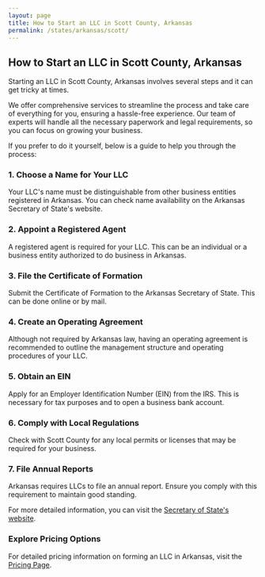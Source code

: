 ```yaml
---
layout: page
title: How to Start an LLC in Scott County, Arkansas
permalink: /states/arkansas/scott/
---
```


<h2>How to Start an LLC in Scott County, Arkansas</h2>

<p>Starting an LLC in Scott County, Arkansas involves several steps and it can get tricky at times.</p>

<p>We offer comprehensive services to streamline the process and take care of everything for you, ensuring a hassle-free experience. Our team of experts will handle all the necessary paperwork and legal requirements, so you can focus on growing your business.</p>

<p>If you prefer to do it yourself, below is a guide to help you through the process:</p>

<h3>1. Choose a Name for Your LLC</h3>
<p>Your LLC's name must be distinguishable from other business entities registered in Arkansas. You can check name availability on the Arkansas Secretary of State's website.</p>

<h3>2. Appoint a Registered Agent</h3>
<p>A registered agent is required for your LLC. This can be an individual or a business entity authorized to do business in Arkansas.</p>

<h3>3. File the Certificate of Formation</h3>
<p>Submit the Certificate of Formation to the Arkansas Secretary of State. This can be done online or by mail.</p>

<h3>4. Create an Operating Agreement</h3>
<p>Although not required by Arkansas law, having an operating agreement is recommended to outline the management structure and operating procedures of your LLC.</p>

<h3>5. Obtain an EIN</h3>
<p>Apply for an Employer Identification Number (EIN) from the IRS. This is necessary for tax purposes and to open a business bank account.</p>

<h3>6. Comply with Local Regulations</h3>
<p>Check with Scott County for any local permits or licenses that may be required for your business.</p>

<h3>7. File Annual Reports</h3>
<p>Arkansas requires LLCs to file an annual report. Ensure you comply with this requirement to maintain good standing.</p>

<p>For more detailed information, you can visit the <a href="https://www.sos.arkansas.gov/">Secretary of State's website</a>.</p>

<h3>Explore Pricing Options</h3>
<p>For detailed pricing information on forming an LLC in Arkansas, visit the <a href="{ '/new-pricing/' | relative_url }">Pricing Page</a>.</p>
